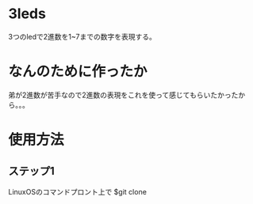 # 3leds
3つのledで2進数を1~7までの数字を表現する。
# なんのために作ったか
弟が2進数が苦手なので2進数の表現をこれを使って感じてもらいたかったから。。。

# 使用方法
## ステップ1
LinuxOSのコマンドプロント上で
$git clone 
